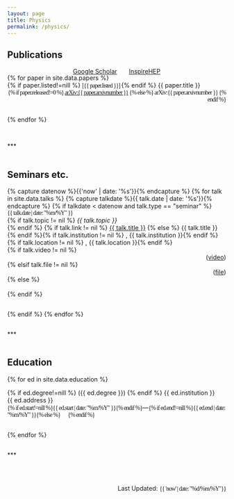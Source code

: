 ```yaml
---
layout: page
title: Physics
permalink: /physics/
---
```



## Publications
<!-- <h2 style="color:--brand-color">Publications</h2> -->

<div class="container">
<p style="text-align:center">
  <a href="https://scholar.google.com/citations?user=A15RZN4AAAAJ">Google Scholar</a>
  &nbsp;&nbsp;&nbsp;&nbsp;&nbsp;
  <a href="https://inspirehep.net/authors/1926101">InspireHEP</a>
</p>
</div>
<div style="margin-top:-16px"></div>

<!-- #### 2021~ -->

<div class="container">
{% for paper in site.data.papers %}
<div class="row">
  <div class="col-9">
    {% if paper.listed!=nill %}
      <span style="font-family:'Consolas'; letter-spacing:-1px">
        [{{ paper.listed }}]
      </span>
    {% endif %}
    {{ paper.title }} 
  </div>
  <div class="col-3" style="text-align:right; font-family:'Consolas'; letter-spacing:-1px">
    {% if paper.released!=0 %}
      <span>
        <a href="http://arxiv.org/abs/{{ paper.arxivnumber }}">arXiv:{{ paper.arxivnumber }}</a>
      </span>
    {% else %}
      <span>
        arXiv:{{ paper.arxivnumber }}
      </span>
    {% endif %}
  </div>
</div>
<hr style="visibility:hidden"/>
{% endfor %}
</div>
<hr style="visibility:hidden"/>

<!-- #### "Prehistory"

<div class="container">
{% for paper in site.data.papers-prehistory %}
<div class="row">
  <div class="col-md-11" style="float:left">
    {% if paper.released!=nill %}{% if paper.listed!=nill %}[{{ paper.listed }}]{% endif %}{% endif %} {{ paper.title }} 
  </div>
  <div class="col-md-2" style="text-align:right">
    {% if paper.released!=0 %}<a href="http://arxiv.org/abs/{{ paper.arxivnumber }}">arXiv:{{ paper.arxivnumber }}</a>{% else %}arXiv:{{ paper.arxivnumber }}{% endif %}
  </div>
</div>
<hr style="visibility:hidden"/>
{% endfor %}
</div> -->
<!-- font-size:-1 -->

<hr style="visibility:hidden"/>
***
<hr style="visibility:hidden"/>

## Seminars etc.

<div class="container">
{% capture datenow %}{{'now' | date: '%s'}}{% endcapture %}
{% for talk in site.data.talks %}
{% capture talkdate %}{{ talk.date | date: '%s'}}{% endcapture %}
  {% if talkdate < datenow and talk.type == "seminar" %}
  <div class="row">
    <div class="col-1">
      <span style="font-family:'Consolas'; letter-spacing:-1px">
        {{ talk.date | date: "%m/%Y" }}&nbsp;&nbsp;
      </span>
    </div>
    <div class="col-10"> 
      {% if talk.topic != nil %}
        <em>{{ talk.topic }}</em><br>
      {% endif %}
      {% if talk.link != nil %}
        <a href="{{ talk.link }}">{{ talk.title }}</a>
      {% else %}
        {{ talk.title }}{% endif %}{% if talk.institution != nil %}
        , {{ talk.institution }}{% endif %}{% if talk.location != nil %}
        , {{ talk.location }}{% endif %}
    </div>  
    {% if talk.video != nil %}
    <div class="col-1" style="text-align:right">
      (<a href="{{ talk.video }}">video</a>)
    </div>
    {% elsif talk.file != nil %}
    <div class="col-1" style="text-align:right">
      (<a href="{{ talk.file }}">file</a>)
    </div>
    {% else %}
    <div class="col-1" style="text-align:right">
      &nbsp;
    </div>
    {% endif %}
  </div>
  <hr style="visibility:hidden"/>
  {% endif %}
{% endfor %}
</div>

<hr style="visibility:hidden"/>
***
<hr style="visibility:hidden"/>

## Education

{% for ed in site.data.education %}
<div class="row">
  <div class="col-8">
    {% if ed.degree!=nill %}
      ({{ ed.degree }})
    {% endif %}
    {{ ed.institution }}
    <br>
    <span>{{ ed.address }}</span>
  </div>
  <div class="col-4"> 
    <span style="text-align:right; font-family:'Consolas'; letter-spacing:-1px">{% if ed.start!=nill %}{{ ed.start | date: "%m/%Y" }}{% endif %}</span>—<span style="text-align:right; font-family:'Consolas'; letter-spacing:-1px">{% if ed.end!=nill %}{{ ed.end | date: "%m/%Y" }}{% else %}&nbsp;&nbsp;&nbsp;&nbsp;&nbsp;&nbsp;&nbsp;{% endif %}</span>
  </div>
  <hr style="visibility:hidden"/>
</div>
{% endfor %}

<hr style="visibility:hidden"/>
***
<hr style="visibility:hidden"/>

<br>
<div class="container">
  <p style="text-align:right">
    Last Updated:
    <span style="text-align:right; font-family:'Consolas'; letter-spacing:-1px">
      {{ 'now' | date: "%d/%m/%Y"}}
    </span>
  </p>
</div>



